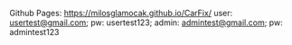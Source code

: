 Github Pages: https://milosglamocak.github.io/CarFix/
user: usertest@gmail.com; pw: usertest123;
admin: admintest@gmail.com; pw: admintest123
